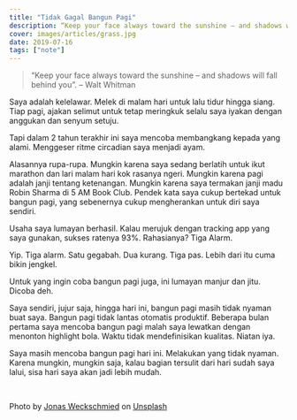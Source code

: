 ```yaml
---
title: "Tidak Gagal Bangun Pagi"
description: “Keep your face always toward the sunshine – and shadows will fall behind you”.
cover: images/articles/grass.jpg
date: 2019-07-16
tags: ["note"]
---
```


> “Keep your face always toward the sunshine – and shadows will fall behind you”. – Walt Whitman

Saya adalah kelelawar. Melek di malam hari untuk lalu tidur hingga siang. Tiap pagi, ajakan selimut untuk tetap meringkuk selalu saya iyakan dengan anggukan dan senyum setuju.

Tapi dalam 2 tahun terakhir ini saya mencoba membangkang kepada yang alami. Menggeser ritme circadian saya menjadi ayam.

Alasannya rupa-rupa. Mungkin karena saya sedang berlatih untuk ikut marathon dan lari malam hari kok rasanya ngeri. Mungkin karena pagi adalah janji tentang ketenangan. Mungkin karena saya termakan janji madu Robin Sharma di 5 AM Book Club. Pendek kata saya cukup bertekad untuk bangun pagi, yang sebenernya cukup mengherankan untuk diri saya sendiri.

Usaha saya lumayan berhasil. Kalau merujuk dengan tracking app yang saya gunakan, sukses ratenya 93%. Rahasianya? Tiga Alarm.

Yip. Tiga alarm. Satu gegabah. Dua kurang. Tiga pas. Lebih dari itu cuma bikin jengkel.

Untuk yang ingin coba bangun pagi juga, ini lumayan manjur dan jitu. Dicoba deh.

Saya sendiri, jujur saja, hingga hari ini, bangun pagi masih tidak nyaman buat saya. Bangun pagi tidak lantas otomatis produktif. Beberapa bulan pertama saya mencoba bangun pagi malah saya lewatkan dengan menonton highlight bola. Waktu tidak mendefinisikan kualitas. Niatan iya.

Saya masih mencoba bangun pagi hari ini. Melakukan yang tidak nyaman. Karena mungkin, mungkin saja, kalau bagian tersulit dari hari sudah saya lalui, sisa hari saya akan jadi lebih mudah.

‍

Photo by [Jonas Weckschmied](https://unsplash.com/@jweckschmied?utm_source=unsplash&utm_medium=referral&utm_content=creditCopyText) on [Unsplash](https://unsplash.com/search/photos/morning?utm_source=unsplash&utm_medium=referral&utm_content=creditCopyText)